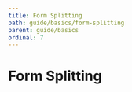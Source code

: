 ```yaml
---
title: Form Splitting
path: guide/basics/form-splitting
parent: guide/basics
ordinal: 7
---
```

# Form Splitting

<div pbl-example-view="pbl-form-splitting-example"></div>
